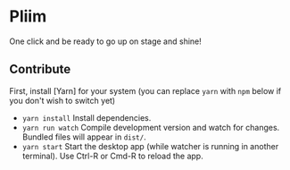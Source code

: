 # Pliim

One click and be ready to go up on stage and shine!

## Contribute

First, install [Yarn] for your system (you can replace `yarn` with `npm` below if you don't wish to switch yet)
- `yarn install` Install dependencies.
- `yarn run watch` Compile development version and watch for changes. Bundled files will appear in `dist/`.
- `yarn start` Start the desktop app (while watcher is running in another terminal). Use Ctrl-R or Cmd-R to reload the app.
